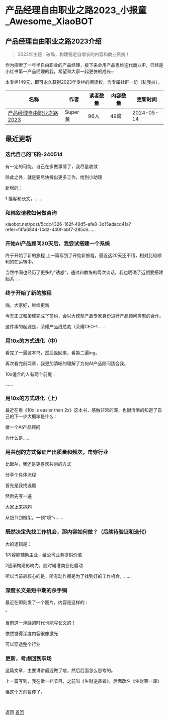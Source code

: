 # 产品经理自由职业之路2023_小报童_Awesome_XiaoBOT

## 产品经理自由职业之路2023介绍
> 2023年主题：破局，构建稳定自增长的内容和商业系统！    
    
作为探索了一年半自由职业的产品经理，接下来会用产品思维迭代商业IP，已经是小红书第一产品经理的我，希望和大家一起更快的成长~    
    
本专栏149元，即可永久获得2023年专栏的阅读权，含专属社群一份（私我拉）。  
  


|名称|作者|读者数量|内容数量|更新时间|
|---|---|---|---|---|
|[产品经理自由职业之路2023](https://xiaobot.net/p/ProductFreedom?refer=9c3f1c95-a052-465a-9902-f6d75080262a)|Super黄|96人|49篇|2024-05-14|

## 最近更新
### 迭代自己的飞轮-240514

有一定的可能，自己在多做事情了，我尽量收敛

除此之外，就是要尽快拆出更多工作，给到小助理

新增的：

1 播客和长文，......

### 和韩叙请教如何做咨询

xiaobot.net/post/5cdc4326-162f-49d5-afe8-3d15adacd41a?refer=f4fa6844-14d2-440f-bbf7-285c6......

### 开始AI产品顾问20天后，我尝试搭建一个系统

终于开始了新的旅程 上一篇写到了开始新旅程，最近这20天还不错，相对比较顺利的在运转中。

当然中间也经历了更多的“诱惑”，通过和教练的两次谈话，我也明确了近期要搭建起系......

### 终于开始了新的旅程

嗨，大家好，继续更新

今天正式和荣耀完成了签约，会以大模型产品专家身份进行产品顾问类型的合作。

这件事的起源是，荣耀产品线总裁（荣耀CEO-1......

### 用10x的方式进化（中）

看完了一遍这本书，然后返回来，看第二遍ing。

再次看完前两章，我更加清晰的理解了为何AI产品顾问适合我。

10x适合的人有两个前提：

......

### 用10x的方式进化（上）

最近在看《10x is easier than 2x》这本书，感触非常的深，也很清晰的知道了自己的下一步大概率是什么：

做一个AI产品顾问

为什么是......

### 用共创的方式保证产出质量和频次，击穿行业

比起AI，我还是更喜欢共创的方式

分享个具体流程

首先是我找选题

然后先写一遍

大家上来挑刺

从细节到框架，一顿“喷”<......

### 既然决定先找工作机会，那内容如何做？（后续待验证和迭代）

大的逻辑是：

1内容能辅助主业，给公司业务提供价值

2逐渐构建影响力，随时瞄准商业化启动

所以当前最核心的是，所有动作都是为了找到好的工作机会，......

### 深度长文是短中期的杀手锏

最近在即刻发了一个图片，内容是这样的：

“

当前这一浮躁的时代也能写长文的！

依然觉得深度内容很像激光

可以穿透整个行业

### 更新，考虑回到职场

这篇文章，主要讲讲最近做了啥，然后后面怎么思考的。

上一篇写到，我在做一档节目，之前叫《生财逆袭者》，后面改名《生财第一课》

但这个方向暂停了，


<a href="https://github.com/Reno9527/awesome-xiaobot" style="color: white; text-decoration: none;">awesome-xiaobot</a>

返回 [首页](../README.md)
